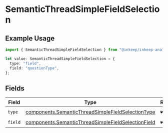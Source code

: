 # SemanticThreadSimpleFieldSelection

## Example Usage

```typescript
import { SemanticThreadSimpleFieldSelection } from "@inkeep/inkeep-analytics/models/components";

let value: SemanticThreadSimpleFieldSelection = {
  type: "field",
  field: "questionType",
};
```

## Fields

| Field                                                                                                                    | Type                                                                                                                     | Required                                                                                                                 | Description                                                                                                              |
| ------------------------------------------------------------------------------------------------------------------------ | ------------------------------------------------------------------------------------------------------------------------ | ------------------------------------------------------------------------------------------------------------------------ | ------------------------------------------------------------------------------------------------------------------------ |
| `type`                                                                                                                   | [components.SemanticThreadSimpleFieldSelectionType](../../models/components/semanticthreadsimplefieldselectiontype.md)   | :heavy_check_mark:                                                                                                       | N/A                                                                                                                      |
| `field`                                                                                                                  | [components.SemanticThreadSimpleFieldSelectionField](../../models/components/semanticthreadsimplefieldselectionfield.md) | :heavy_check_mark:                                                                                                       | N/A                                                                                                                      |